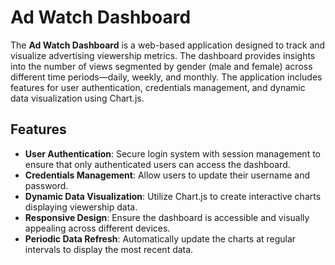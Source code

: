# Ad Watch Dashboard

The **Ad Watch Dashboard** is a web-based application designed to track and visualize advertising viewership metrics. The dashboard provides insights into the number of views segmented by gender (male and female) across different time periods—daily, weekly, and monthly. The application includes features for user authentication, credentials management, and dynamic data visualization using Chart.js.

## Features

- **User Authentication**: Secure login system with session management to ensure that only authenticated users can access the dashboard.
- **Credentials Management**: Allow users to update their username and password.
- **Dynamic Data Visualization**: Utilize Chart.js to create interactive charts displaying viewership data.
- **Responsive Design**: Ensure the dashboard is accessible and visually appealing across different devices.
- **Periodic Data Refresh**: Automatically update the charts at regular intervals to display the most recent data.

